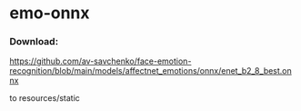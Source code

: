 # emo-onnx


 ### Download: 
https://github.com/av-savchenko/face-emotion-recognition/blob/main/models/affectnet_emotions/onnx/enet_b2_8_best.onnx

to resources/static